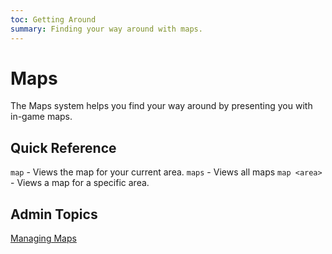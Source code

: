 ```yaml
---
toc: Getting Around
summary: Finding your way around with maps.
---
```

# Maps

The Maps system helps you find your way around by presenting you with in-game maps.

## Quick Reference

`map` - Views the map for your current area.
`maps` - Views all maps
`map <area>` - Views a map for a specific area.

## Admin Topics

[Managing Maps](/help/maps/admin)